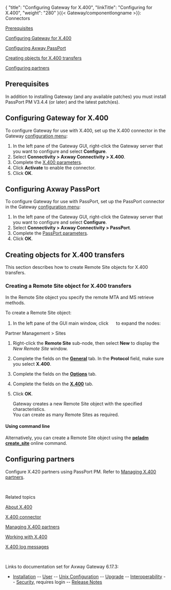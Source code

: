 {
    "title": "Configuring Gateway for X.400",
    "linkTitle": "Configuring for X.400",
    "weight": "280"
}{{< Gateway/componentlongname  >}}: Connectors

[Prerequisites](#prerequisites)

[Configuring Gateway for X.400](#configuring_gw_x400)

[Configuring Axway PassPort](#configuring_pp)

[Creating objects for X.400 transfers](#creating_objects)

[Configuring partners](#configuring_partners)

<span id="prerequisites"></span>

## Prerequisites

In addition to installing Gateway (and any available patches) you must install PassPort PM V3.4.4 (or later) and the latest patch(es).

<span id="configuring_gw_x400"></span>

## Configuring Gateway for X.400

To configure Gateway for use with X.400, set up the X.400 connector in the Gateway [configuration menu](../../../configuration_start_here/config_procedure#Configuring_Gateway):

1.  In the left pane of the Gateway GUI, right-click the Gateway server that you want to configure and select **Configure**.
2.  Select <span style="font-weight: bold;">Connectivity > Axway Connectivity > X.400</span>.
3.  Complete the [X.400 parameters](../../../configuration_start_here/config_connectors#olh_connectivity_x400).
4.  Click <span style="font-weight: bold;">Activate</span> to enable the connector.
5.  Click <span style="font-weight: bold;">OK</span>.

<span id="configuring_pp"></span>

## Configuring Axway PassPort

To configure Gateway for use with PassPort, set up the PassPort connector in the Gateway [configuration menu](../../../configuration_start_here/config_procedure#Configuring_Gateway):

1.  In the left pane of the Gateway GUI, right-click the Gateway server that you want to configure and select <span style="font-weight: bold;">Configure</span>.
2.  Select <span style="font-weight: bold;">Connectivity > Axway Connectivity > PassPort</span>.
3.  Complete the [PassPort parameters](../../../configuration_start_here/config_connectors#olh_connectivity_passport).
4.  Click <span style="font-weight: bold;">OK</span>.

<span id="creating_objects"></span>

## Creating objects for X.400 transfers

This section describes how to create Remote Site objects for X.400 transfers.

<span id="creating_remote_site_object_for_x400"></span>

### Creating a Remote Site object for X.400 transfers

In the Remote Site object you specify the remote MTA and MS retrieve methods.

To create a Remote Site object:

1.  In the left pane of the GUI main window, click <img src="/Images/Gateway/expand_marker.gif" width="16" height="16" /> to expand the nodes:

Partner Management &gt; Sites

1.  Right-click the <span style="font-weight: bold;">Remote Site</span> sub-node, then select <span style="font-weight: bold;">New</span> to display the <span style="font-style: italic;">New Remote Site</span> window.
2.  Complete the fields on the <span style="font-weight: bold;">[General](../../../managing_partners_start_here/sites_start_here/managing_remote_sites/remote_site_general_tab)</span> tab. In the <span style="font-weight: bold;">Protocol</span> field, make sure you select <span style="font-weight: bold;">X.400</span>.
3.  Complete the fields on the <span style="font-weight: bold;">[Options](../../../managing_partners_start_here/sites_start_here/managing_remote_sites/remote_site_options_tab)</span> tab.
4.  Complete the fields on the <span style="font-weight: bold;">[X.400](../../../managing_partners_start_here/sites_start_here/managing_remote_sites/remote_site_x400_tab)</span> tab.
5.  Click <span style="font-weight: bold;">OK</span>.  
      
    Gateway creates a new Remote Site object with the specified characteristics.  
    You can create as many Remote Sites as required.

#### Using command line

Alternatively, you can create a Remote Site object using the <span class="code" style="font-weight: bold;">[peladm create\_site](../../../managing_partners_start_here/sites_start_here/managing_local_sites_cli/managing_remote_sites_cli#peladm_create_site)</span> online command.

<span id="configuring_partners"></span>

## Configuring partners

Configure X.420 partners using PassPort PM. Refer to [Managing X.400 partners](../x400_managing_partners).

 

Related topics

[About X.400](../)

[X.400 connector](../x400_connector)

[Managing X.400 partners](../x400_managing_partners)

[Working with X.400](../x400_working_with)

[X.400 log messages](../../../log_messages_about/x400_messages)

 

Links to documentation set for Axway Gateway <span class="mc-variable axway_variables.Release_Number variable">6.17.3</span>:

-   [Installation](/bundle/Gateway_6173_InstallationGuide_allOS_en_HTML5/page/Content/start_page.htm) -- [User](/bundle/Gateway_6173_UsersGuide_allOS_en_HTML5/page/Content/start_page.htm) -- [Unix Configuration](/bundle/Gateway_6173_ConfigurationGuide_UNIX_en_HTML5/page/Content/start_page.htm) -- [Upgrade](/bundle/Gateway_6173_UpgradeGuide_allOS_en_HTML5/page/Content/start_page.htm) -- [Interoperability](/bundle/Gateway_6173_InteroperabilityGuide_allOS_en_HTML5/page/Content/start_page.htm) -- [Security](/bundle/Gateway_6173_SecurityGuide_allOS_en_HTML5/page/Content/start_page.htm), requires login -- [Release Notes](/bundle/Gateway_6173_ReleaseNotes_allOS_en_HTML5/page/Content/Gateway_ReleaseNotes_allOS_en.htm)
